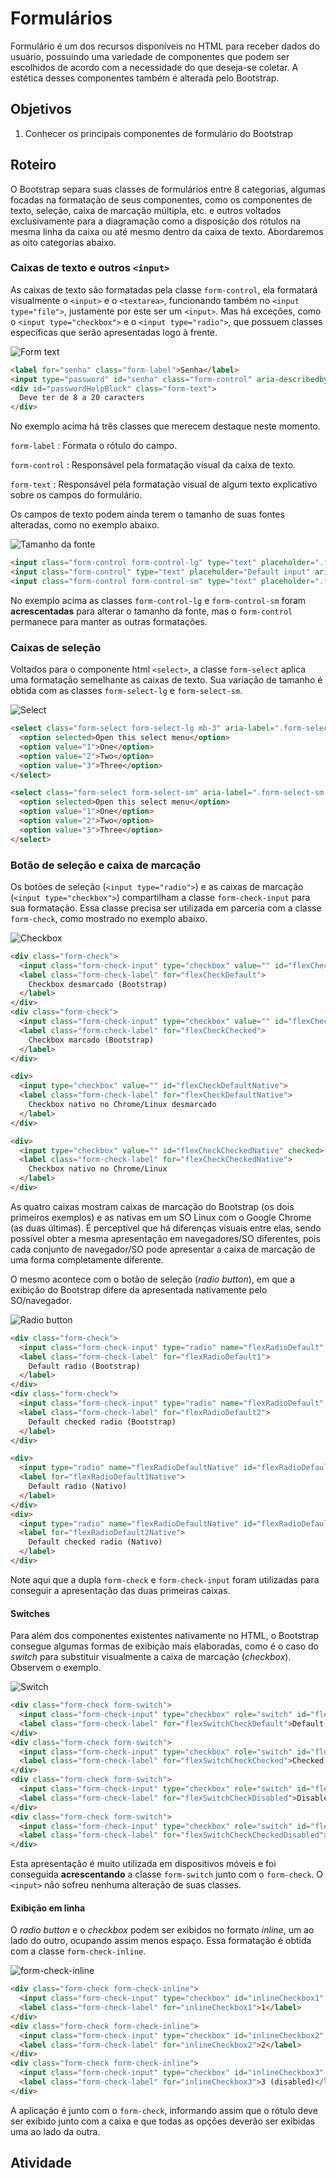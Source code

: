 # Formulários
Formulário é um dos recursos disponíveis no HTML para receber dados do usuário, possuindo uma variedade de componentes que podem ser escolhidos de acordo com a necessidade do que deseja-se coletar. A estética desses componentes também é alterada pelo Bootstrap.

## Objetivos
1. Conhecer os principais componentes de formulário do Bootstrap

## Roteiro
O Bootstrap separa suas classes de formulários entre 8 categorias, algumas focadas na formatação de seus componentes, como os componentes de texto, seleção, caixa de marcação múltipla, etc. e outros voltados exclusivamente para a diagramação como a disposição dos rótulos na mesma linha da caixa ou até mesmo dentro da caixa de texto. Abordaremos as oito categorias abaixo.

### Caixas de texto e outros `<input>`
As caixas de texto são formatadas pela classe `form-control`, ela formatará visualmente o `<input>` e o `<textarea>`, funcionando também no `<input type="file">`, justamente por este ser um `<input>`. Mas há exceções, como o `<input type="checkbox">` e o `<input type="radio">`, que possuem classes específicas que serão apresentadas logo à frente.

![Form text](./imgs/form-text.png)
```html
<label for="senha" class="form-label">Senha</label>
<input type="password" id="senha" class="form-control" aria-describedby="passwordHelpBlock">
<div id="passwordHelpBlock" class="form-text">
  Deve ter de 8 a 20 caracters
</div>
```

No exemplo acima há três classes que merecem destaque neste momento.

`form-label`
: Formata o rótulo do campo.

`form-control`
: Responsável pela formatação visual da caixa de texto.

`form-text`
: Responsável pela formatação visual de algum texto explicativo sobre os campos do formulário.

Os campos de texto podem ainda terem o tamanho de suas fontes alteradas, como no exemplo abaixo.

![Tamanho da fonte](./imgs/font-size.png)

```html
<input class="form-control form-control-lg" type="text" placeholder=".form-control-lg" aria-label=".form-control-lg example">
<input class="form-control" type="text" placeholder="Default input" aria-label="default input example">
<input class="form-control form-control-sm" type="text" placeholder=".form-control-sm" aria-label=".form-control-sm example">
```

No exemplo acima as classes `form-control-lg` e `form-control-sm` foram **acrescentadas** para alterar o tamanho da fonte, mas o `form-control` permanece para manter as outras formatações.


### Caixas de seleção
Voltados para o componente html `<select>`, a classe `form-select` aplica uma formatação semelhante as caixas de texto. Sua variação de tamanho é obtida com as classes `form-select-lg` e `form-select-sm`.

![Select](./imgs/form-select.png)

```html
<select class="form-select form-select-lg mb-3" aria-label=".form-select-lg example">
  <option selected>Open this select menu</option>
  <option value="1">One</option>
  <option value="2">Two</option>
  <option value="3">Three</option>
</select>

<select class="form-select form-select-sm" aria-label=".form-select-sm example">
  <option selected>Open this select menu</option>
  <option value="1">One</option>
  <option value="2">Two</option>
  <option value="3">Three</option>
</select>
```

### Botão de seleção e caixa de marcação
Os botões de seleção (`<input type="radio">`) e as caixas de marcação (`<input type="checkbox">`) compartilham a classe `form-check-input` para sua formatação. Essa classe precisa ser utilizada em parceria com a classe `form-check`, como mostrado no exemplo abaixo.

![Checkbox](./imgs/checkbox.png)
```html
<div class="form-check">
  <input class="form-check-input" type="checkbox" value="" id="flexCheckDefault">
  <label class="form-check-label" for="flexCheckDefault">
    Checkbox desmarcado (Bootstrap)
  </label>
</div>
<div class="form-check">
  <input class="form-check-input" type="checkbox" value="" id="flexCheckChecked" checked>
  <label class="form-check-label" for="flexCheckChecked">
    Checkbox marcado (Bootstrap)
  </label>
</div>   

<div>
  <input type="checkbox" value="" id="flexCheckDefaultNative">
  <label class="form-check-label" for="flexCheckDefaultNative">
    Checkbox nativo no Chrome/Linux desmarcado
  </label>
</div>

<div>
  <input type="checkbox" value="" id="flexCheckCheckedNative" checked>
  <label class="form-check-label" for="flexCheckCheckedNative">
    Checkbox nativo no Chrome/Linux
  </label>
</div>
```
As quatro caixas mostram caixas de marcação do Bootstrap (os dois primeiros exemplos) e as nativas em um SO Linux com o Google Chrome (as duas últimas). É perceptível que há diferenças visuais entre elas, sendo possível obter a mesma apresentação em navegadores/SO diferentes, pois cada conjunto de navegador/SO pode apresentar a caixa de marcação de uma forma completamente diferente.

O mesmo acontece com o botão de seleção (*radio button*), em que a exibição do Bootstrap difere da apresentada nativamente pelo SO/navegador.

![Radio button](./imgs/radio.png)
```html
<div class="form-check">
  <input class="form-check-input" type="radio" name="flexRadioDefault" id="flexRadioDefault1">
  <label class="form-check-label" for="flexRadioDefault1">
    Default radio (Bootstrap)
  </label>
</div>
<div class="form-check">
  <input class="form-check-input" type="radio" name="flexRadioDefault" id="flexRadioDefault2" checked>
  <label class="form-check-label" for="flexRadioDefault2">
    Default checked radio (Bootstrap)
  </label>
</div>

<div>
  <input type="radio" name="flexRadioDefaultNative" id="flexRadioDefault1Native">
  <label for="flexRadioDefault1Native">
    Default radio (Nativo)
  </label>
</div>
<div>
  <input type="radio" name="flexRadioDefaultNative" id="flexRadioDefault2Native" checked>
  <label for="flexRadioDefault2Native">
    Default checked radio (Nativo)
  </label>
</div>
```

Note aqui que a dupla `form-check` e `form-check-input` foram utilizadas para conseguir a apresentação das duas primeiras caixas.

#### Switches

Para além dos componentes existentes nativamente no HTML, o Bootstrap consegue algumas formas de exibição mais elaboradas, como é o caso do *switch* para substituir visualmente a caixa de marcação (*checkbox*). Observem o exemplo.

![Switch](./imgs/switch.png)

```html
<div class="form-check form-switch">
  <input class="form-check-input" type="checkbox" role="switch" id="flexSwitchCheckDefault">
  <label class="form-check-label" for="flexSwitchCheckDefault">Default switch checkbox input</label>
</div>
<div class="form-check form-switch">
  <input class="form-check-input" type="checkbox" role="switch" id="flexSwitchCheckChecked" checked>
  <label class="form-check-label" for="flexSwitchCheckChecked">Checked switch checkbox input</label>
</div>
<div class="form-check form-switch">
  <input class="form-check-input" type="checkbox" role="switch" id="flexSwitchCheckDisabled" disabled>
  <label class="form-check-label" for="flexSwitchCheckDisabled">Disabled switch checkbox input</label>
</div>
<div class="form-check form-switch">
  <input class="form-check-input" type="checkbox" role="switch" id="flexSwitchCheckCheckedDisabled" checked disabled>
  <label class="form-check-label" for="flexSwitchCheckCheckedDisabled">Disabled checked switch checkbox input</label>
</div>
```

Esta apresentação é muito utilizada em dispositivos móveis e foi conseguida **acrescentando** a classe `form-switch` junto com o `form-check`. O `<input>` não sofreu nenhuma alteração de suas classes.

#### Exibição em linha
O *radio button* e o *checkbox* podem ser exibidos no formato *inline*, um ao lado do outro, ocupando assim menos espaço. Essa formatação é obtida com a classe `form-check-inline`.

![form-check-inline](./imgs/form-check-inline.png)

```html
<div class="form-check form-check-inline">
  <input class="form-check-input" type="checkbox" id="inlineCheckbox1" value="option1">
  <label class="form-check-label" for="inlineCheckbox1">1</label>
</div>
<div class="form-check form-check-inline">
  <input class="form-check-input" type="checkbox" id="inlineCheckbox2" value="option2">
  <label class="form-check-label" for="inlineCheckbox2">2</label>
</div>
<div class="form-check form-check-inline">
  <input class="form-check-input" type="checkbox" id="inlineCheckbox3" value="option3" disabled>
  <label class="form-check-label" for="inlineCheckbox3">3 (disabled)</label>
</div>
```

A aplicação é junto com o `form-check`, informando assim que o rótulo deve ser exibido junto com a caixa e que todas as opções deverão ser exibidas uma ao lado da outra.


## Atividade